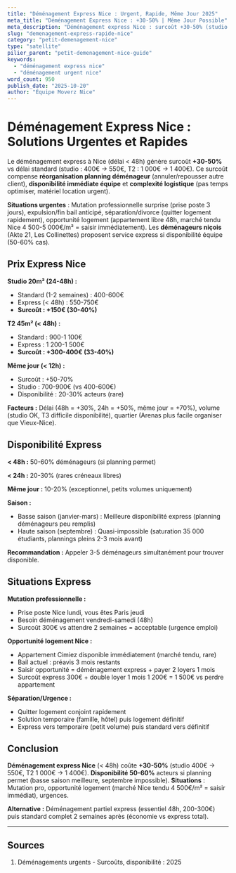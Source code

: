 ```yaml
---
title: "Déménagement Express Nice : Urgent, Rapide, Même Jour 2025"
meta_title: "Déménagement Express Nice : +30-50% | Même Jour Possible"
meta_description: "Déménagement express Nice : surcoût +30-50% (studio 400€ → 550€), délai 24-48h possible (vs 1-2 semaines standard). Urgence, mutation. Guide."
slug: "demenagement-express-rapide-nice"
category: "petit-demenagement-nice"
type: "satellite"
pilier_parent: "petit-demenagement-nice-guide"
keywords:
  - "déménagement express nice"
  - "déménagement urgent nice"
word_count: 950
publish_date: "2025-10-20"
author: "Équipe Moverz Nice"
---
```


# Déménagement Express Nice : Solutions Urgentes et Rapides

Le déménagement express à Nice (délai < 48h) génère surcoût **+30-50%** vs délai standard (studio : 400€ → 550€, T2 : 1 000€ → 1 400€). Ce surcoût compense **réorganisation planning déménageur** (annuler/repousser autre client), **disponibilité immédiate équipe** et **complexité logistique** (pas temps optimiser, matériel location urgent).

**Situations urgentes** : Mutation professionnelle surprise (prise poste 3 jours), expulsion/fin bail anticipé, séparation/divorce (quitter logement rapidement), opportunité logement (appartement libre 48h, marché tendu Nice 4 500-5 000€/m² = saisir immédiatement). Les **déménageurs niçois** (Akte 21, Les Collinettes) proposent service express si disponibilité équipe (50-60% cas).

## Prix Express Nice

**Studio 20m² (24-48h) :**
- Standard (1-2 semaines) : 400-600€
- Express (< 48h) : 550-750€
- **Surcoût : +150€ (30-40%)**

**T2 45m² (< 48h) :**
- Standard : 900-1 100€
- Express : 1 200-1 500€
- **Surcoût : +300-400€ (33-40%)**

**Même jour (< 12h) :**
- Surcoût : +50-70%
- Studio : 700-900€ (vs 400-600€)
- Disponibilité : 20-30% acteurs (rare)

**Facteurs :** Délai (48h = +30%, 24h = +50%, même jour = +70%), volume (studio OK, T3 difficile disponibilité), quartier (Arenas plus facile organiser que Vieux-Nice).

## Disponibilité Express

**< 48h :** 50-60% déménageurs (si planning permet)

**< 24h :** 20-30% (rares créneaux libres)

**Même jour :** 10-20% (exceptionnel, petits volumes uniquement)

**Saison :**
- Basse saison (janvier-mars) : Meilleure disponibilité express (planning déménageurs peu remplis)
- Haute saison (septembre) : Quasi-impossible (saturation 35 000 étudiants, plannings pleins 2-3 mois avant)

**Recommandation :** Appeler 3-5 déménageurs simultanément pour trouver disponible.

## Situations Express

**Mutation professionnelle :**
- Prise poste Nice lundi, vous êtes Paris jeudi
- Besoin déménagement vendredi-samedi (48h)
- Surcoût 300€ vs attendre 2 semaines = acceptable (urgence emploi)

**Opportunité logement Nice :**
- Appartement Cimiez disponible immédiatement (marché tendu, rare)
- Bail actuel : préavis 3 mois restants
- Saisir opportunité = déménagement express + payer 2 loyers 1 mois
- Surcoût express 300€ + double loyer 1 mois 1 200€ = 1 500€ vs perdre appartement

**Séparation/Urgence :**
- Quitter logement conjoint rapidement
- Solution temporaire (famille, hôtel) puis logement définitif
- Express vers temporaire (petit volume) puis standard vers définitif

## Conclusion

**Déménagement express Nice** (< 48h) coûte **+30-50%** (studio 400€ → 550€, T2 1 000€ → 1 400€). **Disponibilité 50-60%** acteurs si planning permet (basse saison meilleure, septembre impossible). **Situations** : Mutation pro, opportunité logement (marché Nice tendu 4 500€/m² = saisir immédiat), urgences.

**Alternative :** Déménagement partiel express (essentiel 48h, 200-300€) puis standard complet 2 semaines après (économie vs express total).

---

## Sources

1. Déménagements urgents - Surcoûts, disponibilité : 2025


